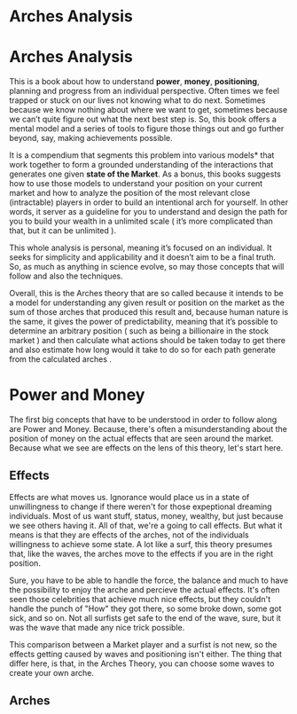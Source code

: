 # Arches Analysis

# Arches Analysis

This is a book about how to understand **power**, **money**, **positioning**, planning and progress from an individual perspective. Often times we feel trapped or stuck on our lives not knowing what to do next. Sometimes because we know nothing about where we want to get, sometimes because we can’t quite figure out what the next best step is. So, this book offers a mental model and a series of tools to figure those things out and go further beyond, say, making achievements possible.

 It is a compendium that segments this problem into various models* that work together to form a grounded understanding of the interactions that generates one given **state of the Market**. As a bonus, this books suggests how to use those models to understand your position on your current market and how to analyze the position of the most relevant close (intractable) players in order to build an intentional arch for yourself. In other words, it server as a guideline for you to understand and design the path for you to build your wealth in a unlimited scale ( it’s more complicated than that, but it can be unlimited ).

This whole analysis is personal, meaning it’s focused on an individual. It seeks for simplicity and applicability and it doesn’t aim to be a final truth. So, as much as anything in science evolve, so may those concepts that will follow and also the techniques.

Overall, this is the Arches theory that are so called because it intends to be a model for understanding any given result or position on the market as the sum of those arches that produced this result and, because human nature is the same, it gives the power of predictability, meaning that it’s possible to determine an arbitrary position ( such as being a billionaire in the stock market ) and then calculate what actions should be taken today to get there and also estimate how long would it take to do so for each path generate from the calculated arches .

# Power and Money

The first big concepts that have to be understood in order to follow along are Power and Money. Because, there's often a misunderstanding about the position of money on the actual effects that are seen around the market. Because what we see are effects on the lens of this theory, let's start here.

## Effects

Effects are what moves us. Ignorance would place us in a state of unwillingness to change if there weren't for those expeptional dreaming individuals. Most of us want stuff, status, money, wealthy, but just because we see others having it. All of that, we're a going to call effects. But what it means is that they are effects of the arches, not of the individuals willingness to achieve some state.
A lot like a surf, this theory presumes that, like the waves, the arches move to the effects if you are in the right position.

Sure, you have to be able to handle the force, the balance and much to have the possibility to enjoy the arche and percieve the actual effects. It's often seen those celebrities that achieve much nice effects, but they couldn't handle the punch of "How" they got there, so some broke down, some got sick, and so on. Not all surfists get safe to the end of the wave, sure, but it was the wave that made any nice trick possible.

This comparison between a Market player and a surfist is not new, so the effects getting caused by waves and positioning isn't either. The thing that differ here, is that, in the Arches Theory, you can choose some waves to create your own arche.

## Arches
